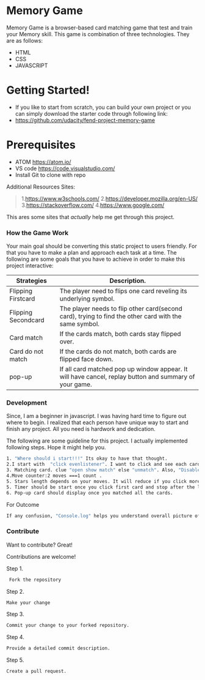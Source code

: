 
# Memory Game


Memory Game is a browser-based card matching game that test and train your Memory skill. This game is combination of three technologies. They are as follows:

  - HTML
  - CSS
  - JAVASCRIPT

# Getting Started!

  - If you like to start from scratch, you can build your own project or you can simply download the starter code through following link:
  - https://github.com/udacity/fend-project-memory-game


# Prerequisites
  - ATOM https://atom.io/
  - VS code https://code.visualstudio.com/
  - Install Git to clone with repo

Additional Resources Sites:

> 1.https://www.w3schools.com/
> 2.https://developer.mozilla.org/en-US/
> 3.https://stackoverflow.com/
> 4.https://www.google.com/


This ares some sites that  *actually* help me get through this project.

### How the Game Work

Your main goal should be converting this static project to users friendly. For that you have to make a plan and approach each task at a time. The following are some goals that you have to achieve in order to make this project interactive:

| Strategies | Description. |
| ------ | ------ |
| Flipping Firstcard| The player need to flips one card reveling its underlying symbol. |
| Flipping Secondcard| The player needs to flip other card(second card), trying to find the other card with the same symbol. |
| Card match  | If the cards match, both cards stay flipped over.|
|Card do not match | If the cards do not match, both cards are flipped face down. |
| pop-up | If all card matched pop up window appear. It will have cancel, replay button and summary of your game. |





### Development

Since, I am a beginner in javascript. I was having hard time to figure out where to begin. I realized that each person have unique way to start and finish any project.  All you need is hardwork and dedication. 

The following are some guideline for this project. I actually implemented following steps. Hope it might help you.

```sh
1. "Where should i start!!!" Its okay to have that thought.
2.I start with  "click evenlistener". I want to click and see each card.
3. Matching card. clue "open show match" else "unmatch". Also, "Disable" for double click. 
4.Move counter:2 moves ===1 count .
5. Stars length depends on your moves. It will reduce if you click more cards.
5. Timer should be start once you click first card and stop after the last click.
6. Pop-up card should display once you matched all the cards.
```

For Outcome

```sh
If any confusion, "Console.log" helps you understand overall picture of your code.

```




### Contribute

Want to contribute? Great!

 Contributions are welcome!

Step 1.
```sh
 Fork the repository
```

Step 2.
```sh
Make your change
```

Step 3.
```sh
Commit your change to your forked repository.
```
Step 4.
```sh
Provide a detailed commit description.
```
Step 5.
```sh
Create a pull request.
```










